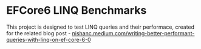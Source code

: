# EFCore6 LINQ Benchmarks
This project is designed to test LINQ  queries and their performace, created for the related blog post - [nishanc.medium.com/writing-better-performant-queries-with-linq-on-ef-core-6-0](https://nishanc.medium.com/writing-better-performant-queries-with-linq-on-ef-core-6-0-%EF%B8%8F-85a1a406879)
